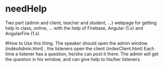 # **needHelp**
Two part (admin and client, teacher and student, ...) webpage for getting help in class, online, ...  with the help of Firebase, Angular (1.x) and AngularFire (1.x)

#How to Use this thing.
The speaker should open the admin window. (indexAdmin.html) , the listeners open the client (indexClient.html)
Each time a listener has a question, he/she can post it there.  The admin will get the question in his window, and can give help to his/her listeners.


